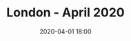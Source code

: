 ---
templateKey: 'event-page'
title: London - April 2020
sup: Come join us at London’s Technical User Group! 
date: 2020-04-01 18:00
dateConfirmed: false
sponsors: Sitecore
venue:
  name: TBC
  address: 
  position: 
  details: 
agenda:
  - agenda-item:
    time: "18:00"
    value: Arrival and networking
  - talk:
    time: "18:30"
    who: Mark van Aalst, Senior Technical Evangelist @ Sitecore
    intro: TBC
    description:
  - talk:
    time: "19:00"
    who: José Domínguez, Solutions Architect & Sitecore MVP
    intro: TBC
    description:
  - agenda-item:
    time: "19:30"
    value: Break
  - talk:
    time: "20:00"
    who: TBC
    intro: TBC
    description:
  - agenda-item:
    time: "20:30"
    value: Networking
meta:
  metaTitle: Sitecore User Group - London April 2020  
  metaDescription: Come join us at London’s Technical User Group!
  metaKeywords: sitecore, user group, london
---